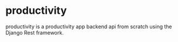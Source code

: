 # productivity
productivity is a productivity app backend api from scratch using the Django Rest framework. 
